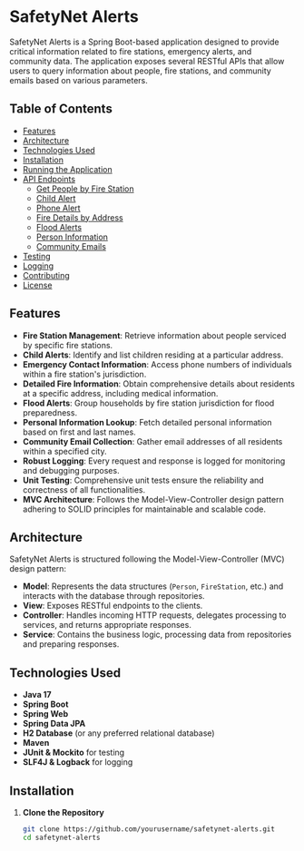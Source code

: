 # SafetyNet Alerts

SafetyNet Alerts is a Spring Boot-based application designed to provide critical information related to fire stations, emergency alerts, and community data. The application exposes several RESTful APIs that allow users to query information about people, fire stations, and community emails based on various parameters.

## Table of Contents

- [Features](#features)
- [Architecture](#architecture)
- [Technologies Used](#technologies-used)
- [Installation](#installation)
- [Running the Application](#running-the-application)
- [API Endpoints](#api-endpoints)
    - [Get People by Fire Station](#get-people-by-fire-station)
    - [Child Alert](#child-alert)
    - [Phone Alert](#phone-alert)
    - [Fire Details by Address](#fire-details-by-address)
    - [Flood Alerts](#flood-alerts)
    - [Person Information](#person-information)
    - [Community Emails](#community-emails)
- [Testing](#testing)
- [Logging](#logging)
- [Contributing](#contributing)
- [License](#license)

## Features

- **Fire Station Management**: Retrieve information about people serviced by specific fire stations.
- **Child Alerts**: Identify and list children residing at a particular address.
- **Emergency Contact Information**: Access phone numbers of individuals within a fire station's jurisdiction.
- **Detailed Fire Information**: Obtain comprehensive details about residents at a specific address, including medical information.
- **Flood Alerts**: Group households by fire station jurisdiction for flood preparedness.
- **Personal Information Lookup**: Fetch detailed personal information based on first and last names.
- **Community Email Collection**: Gather email addresses of all residents within a specified city.
- **Robust Logging**: Every request and response is logged for monitoring and debugging purposes.
- **Unit Testing**: Comprehensive unit tests ensure the reliability and correctness of all functionalities.
- **MVC Architecture**: Follows the Model-View-Controller design pattern adhering to SOLID principles for maintainable and scalable code.

## Architecture

SafetyNet Alerts is structured following the Model-View-Controller (MVC) design pattern:

- **Model**: Represents the data structures (`Person`, `FireStation`, etc.) and interacts with the database through repositories.
- **View**: Exposes RESTful endpoints to the clients.
- **Controller**: Handles incoming HTTP requests, delegates processing to services, and returns appropriate responses.
- **Service**: Contains the business logic, processing data from repositories and preparing responses.

## Technologies Used

- **Java 17**
- **Spring Boot**
- **Spring Web**
- **Spring Data JPA**
- **H2 Database** (or any preferred relational database)
- **Maven**
- **JUnit & Mockito** for testing
- **SLF4J & Logback** for logging

## Installation

1. **Clone the Repository**

   ```bash
   git clone https://github.com/yourusername/safetynet-alerts.git
   cd safetynet-alerts
